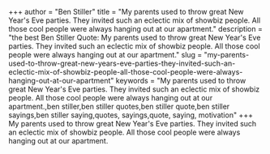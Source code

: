 +++
author = "Ben Stiller"
title = "My parents used to throw great New Year's Eve parties. They invited such an eclectic mix of showbiz people. All those cool people were always hanging out at our apartment."
description = "the best Ben Stiller Quote: My parents used to throw great New Year's Eve parties. They invited such an eclectic mix of showbiz people. All those cool people were always hanging out at our apartment."
slug = "my-parents-used-to-throw-great-new-years-eve-parties-they-invited-such-an-eclectic-mix-of-showbiz-people-all-those-cool-people-were-always-hanging-out-at-our-apartment"
keywords = "My parents used to throw great New Year's Eve parties. They invited such an eclectic mix of showbiz people. All those cool people were always hanging out at our apartment.,ben stiller,ben stiller quotes,ben stiller quote,ben stiller sayings,ben stiller saying,quotes, sayings,quote, saying, motivation"
+++
My parents used to throw great New Year's Eve parties. They invited such an eclectic mix of showbiz people. All those cool people were always hanging out at our apartment.
